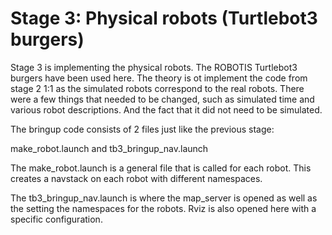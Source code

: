 # Stage 3: Physical robots (Turtlebot3 burgers)

Stage 3 is implementing the physical robots.
The ROBOTIS Turtlebot3 burgers have been used here. The theory is ot implement the code from stage 2 1:1 as the simulated robots correspond to the real robots. There were a few things that needed to be changed, such as simulated time and various robot descriptions. And the fact that it did not need to be simulated.

The bringup code consists of 2 files just like the previous stage:

make_robot.launch and tb3_bringup_nav.launch

The make_robot.launch is a general file that is called for each robot. This creates a navstack on each robot with different namespaces.

The tb3_bringup_nav.launch is where the map_server is opened as well as the setting the namespaces for the robots. Rviz is also opened here with a specific configuration.
